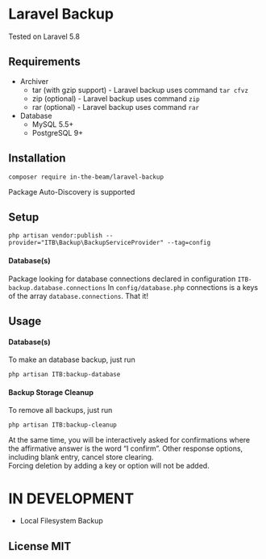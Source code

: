 # Laravel Backup

Tested on Laravel 5.8

## Requirements

* Archiver
  * tar (with gzip support) - Laravel backup uses command `tar cfvz`
  * zip (optional) - Laravel backup uses command `zip`
  * rar (optional) - Laravel backup uses command `rar`
* Database
  * MySQL 5.5+
  * PostgreSQL 9+

## Installation

```
composer require in-the-beam/laravel-backup
```
Package Auto-Discovery is supported

## Setup

```
php artisan vendor:publish --provider="ITB\Backup\BackupServiceProvider" --tag=config
```

#### Database(s)

Package looking for database connections declared in configuration `ITB-backup.database.connections`
In `config/database.php` connections is a keys of the array `database.connections`.
That it!

## Usage

#### Database(s)

To make an database backup, just run
```
php artisan ITB:backup-database
```

#### Backup Storage Cleanup

To remove all backups, just run
```
php artisan ITB:backup-cleanup
```
At the same time, you will be interactively asked for confirmations where the affirmative answer is the word “I confirm”. Other response options, including blank entry, cancel store clearing.<br>
Forcing deletion by adding a key or option will not be added.

# IN DEVELOPMENT

* Local Filesystem Backup

## License MIT
